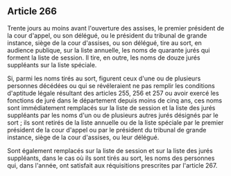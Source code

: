 Article 266
----
Trente jours au moins avant l'ouverture des assises, le premier président de la
cour d'appel, ou son délégué, ou le président du tribunal de grande instance,
siège de la cour d'assises, ou son délégué, tire au sort, en audience publique,
sur la liste annuelle, les noms de quarante jurés qui forment la liste de
session. Il tire, en outre, les noms de douze jurés suppléants sur la liste
spéciale.

Si, parmi les noms tirés au sort, figurent ceux d'une ou de plusieurs personnes
décédées ou qui se révéleraient ne pas remplir les conditions d'aptitude légale
résultant des articles 255, 256 et 257 ou avoir exercé les fonctions de juré
dans le département depuis moins de cinq ans, ces noms sont immédiatement
remplacés sur la liste de session et la liste des jurés suppléants par les noms
d'un ou de plusieurs autres jurés désignés par le sort ; ils sont retirés de la
liste annuelle ou de la liste spéciale par le premier président de la cour
d'appel ou par le président du tribunal de grande instance, siège de la cour
d'assises, ou leur délégué.

Sont également remplacés sur la liste de session et sur la liste des jurés
suppléants, dans le cas où ils sont tirés au sort, les noms des personnes qui,
dans l'année, ont satisfait aux réquisitions prescrites par l'article 267.
